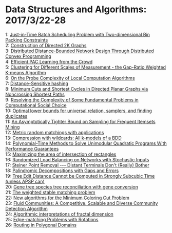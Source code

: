 # Data Structures and Algorithms: 2017/3/22-28  
1: [Just-in-Time Batch Scheduling Problem with Two-dimensional Bin Packing  Constraints](https://doi.org/10.48550/arXiv.1703.07290)  
2: [Construction of Directed 2K Graphs](https://doi.org/10.48550/arXiv.1703.07340)  
3: [Distributed Distance-Bounded Network Design Through Distributed Convex  Programming](https://doi.org/10.48550/arXiv.1703.07417)  
4: [Efficient PAC Learning from the Crowd](https://doi.org/10.48550/arXiv.1703.07432)  
5: [Clustering for Different Scales of Measurement - the Gap-Ratio Weighted  K-means Algorithm](https://doi.org/10.48550/arXiv.1703.07625)  
6: [On the Probe Complexity of Local Computation Algorithms](https://doi.org/10.48550/arXiv.1703.07734)  
7: [Distance-Sensitive hashing](https://doi.org/10.48550/arXiv.1703.07867)  
8: [Minimum Cuts and Shortest Cycles in Directed Planar Graphs via  Noncrossing Shortest Paths](https://doi.org/10.48550/arXiv.1703.07964)  
9: [Resolving the Complexity of Some Fundamental Problems in Computational  Social Choice](https://doi.org/10.48550/arXiv.1703.08041)  
10: [Optimal lower bounds for universal relation, samplers, and finding  duplicates](https://doi.org/10.48550/arXiv.1703.08139)  
11: [An Asymptotically Tighter Bound on Sampling for Frequent Itemsets Mining](https://doi.org/10.48550/arXiv.1703.08273)  
12: [Metric random matchings with applications](https://doi.org/10.48550/arXiv.1703.08433)  
13: [Compression with wildcards: All k-models of a BDD](https://doi.org/10.48550/arXiv.1703.08511)  
14: [Polynomial-Time Methods to Solve Unimodular Quadratic Programs With  Performance Guarantees](https://doi.org/10.48550/arXiv.1703.08589)  
15: [Maximizing the area of intersection of rectangles](https://doi.org/10.48550/arXiv.1703.08658)  
16: [Randomized Load Balancing on Networks with Stochastic Inputs](https://doi.org/10.48550/arXiv.1703.08702)  
17: [Steiner Point Removal --- Distant Terminals Don't (Really) Bother](https://doi.org/10.48550/arXiv.1703.08790)  
18: [Palindromic Decompositions with Gaps and Errors](https://doi.org/10.48550/arXiv.1703.08931)  
19: [Tree Edit Distance Cannot be Computed in Strongly Subcubic Time (unless  APSP can)](https://doi.org/10.48550/arXiv.1703.08940)  
20: [Gene tree species tree reconciliation with gene conversion](https://doi.org/10.48550/arXiv.1703.08950)  
21: [The weighted stable matching problem](https://doi.org/10.48550/arXiv.1703.09083)  
22: [New algorithms for the Minimum Coloring Cut Problem](https://doi.org/10.48550/arXiv.1703.09258)  
23: [Fluid Communities: A Competitive, Scalable and Diverse Community  Detection Algorithm](https://doi.org/10.48550/arXiv.1703.09307)  
24: [Algorithmic interpretations of fractal dimension](https://doi.org/10.48550/arXiv.1703.09324)  
25: [Edge-matching Problems with Rotations](https://doi.org/10.48550/arXiv.1703.09421)  
26: [Routing in Polygonal Domains](https://doi.org/10.48550/arXiv.1703.09533)  